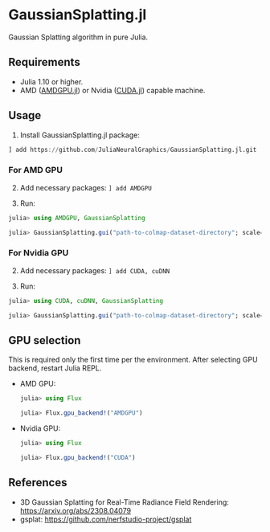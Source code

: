 # GaussianSplatting.jl

Gaussian Splatting algorithm in pure Julia.

## Requirements

- Julia 1.10 or higher.
- AMD ([AMDGPU.jl](https://github.com/JuliaGPU/AMDGPU.jl)) or
  Nvidia ([CUDA.jl](https://github.com/JuliaGPU/CUDA.jl)) capable machine.

## Usage

1. Install GaussianSplatting.jl package:

```julia
] add https://github.com/JuliaNeuralGraphics/GaussianSplatting.jl.git
```

### For AMD GPU

2. Add necessary packages: `] add AMDGPU`

3. Run:
```julia
julia> using AMDGPU, GaussianSplatting

julia> GaussianSplatting.gui("path-to-colmap-dataset-directory"; scale=1)
```

### For Nvidia GPU

2. Add necessary packages: `] add CUDA, cuDNN`

3. Run:
```julia
julia> using CUDA, cuDNN, GaussianSplatting

julia> GaussianSplatting.gui("path-to-colmap-dataset-directory"; scale=1)
```

## GPU selection

This is required only the first time per the environment.
After selecting GPU backend, restart Julia REPL.

- AMD GPU:
  ```julia
  julia> using Flux

  julia> Flux.gpu_backend!("AMDGPU")
  ```

- Nvidia GPU:
  ```julia
  julia> using Flux

  julia> Flux.gpu_backend!("CUDA")
  ```

## References

- 3D Gaussian Splatting for Real-Time Radiance Field Rendering: <https://arxiv.org/abs/2308.04079>
- gsplat: <https://github.com/nerfstudio-project/gsplat>
